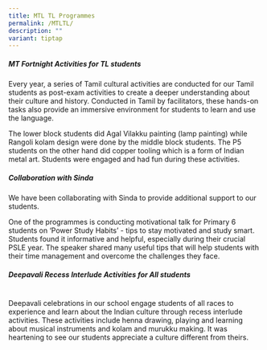 ```yaml
---
title: MTL TL Programmes
permalink: /MTLTL/
description: ""
variant: tiptap
---
```

<h5>MT Fortnight Activities for TL students</h5><p>Every year, a series of Tamil cultural activities are conducted for our Tamil students as post-exam activities to create a deeper understanding about their culture and history. Conducted in Tamil by facilitators, these hands-on tasks also provide an immersive environment for students to learn and use the language.<br></p><p>The lower block students did Agal Vilakku painting (lamp painting) while Rangoli kolam design were done by the middle block students. The P5 students on the other hand did copper tooling which is a form of Indian metal art. Students were engaged and had fun during these activities. <br></p><h5>Collaboration with Sinda</h5><p>We have been collaborating with Sinda to provide additional support to our students. <br></p><p>One of the programmes is conducting motivational talk for Primary 6 students on ‘Power Study Habits’ - tips to stay motivated and study smart. Students found it informative and helpful, especially during their crucial PSLE year. The speaker shared many useful tips that will help students with their time management and overcome the challenges they face.<br></p><h5>Deepavali Recess Interlude Activities for All students</h5><p><br>Deepavali celebrations in our school engage students of all races to experience and learn about the Indian culture through recess interlude activities. These activities include henna drawing, playing and learning about musical instruments and kolam and murukku making. It was heartening to see our students appreciate a culture different from theirs.</p>